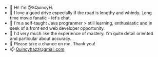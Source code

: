 - 👀  Hi! I’m @SQuincyH.  
- 👀  I love a good drive especially if the road is lengthy and whindy.  Long time movie fanatic - let's chat.
- 👀  I'm a self-taught Java progranmer > still learning, enthusiastic and in seek of a front end web developer opportunity.  
- 👀  I'd very much like the experience of mastery.  I'm quite detail oriented and particular about accuracy. 
- 👀  Please take a chance on me.  Thank you!  
- 📫  Quincyhazz@gmail.com
